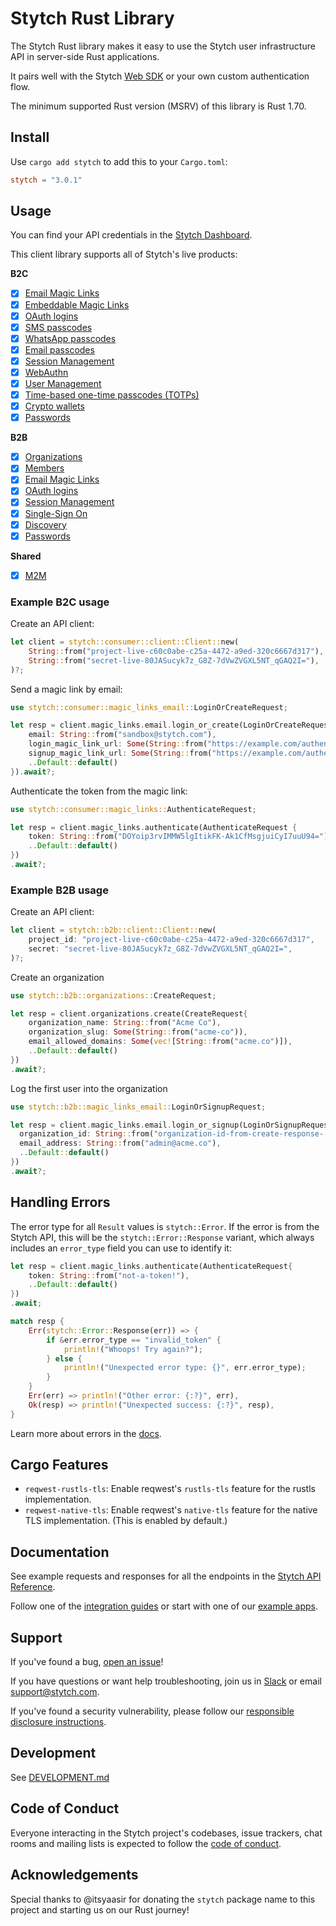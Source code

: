 # Stytch Rust Library

The Stytch Rust library makes it easy to use the Stytch user infrastructure API in server-side Rust applications.

It pairs well with the Stytch [Web SDK](https://www.npmjs.com/package/@stytch/vanilla-js) or your own custom authentication flow.

The minimum supported Rust version (MSRV) of this library is Rust 1.70.

## Install

Use `cargo add stytch` to add this to your `Cargo.toml`:

```toml
stytch = "3.0.1"
```

## Usage

You can find your API credentials in the [Stytch Dashboard](https://stytch.com/dashboard/api-keys).

This client library supports all of Stytch's live products:

**B2C**

- [x] [Email Magic Links](https://stytch.com/docs/api/send-by-email)
- [x] [Embeddable Magic Links](https://stytch.com/docs/api/create-magic-link)
- [x] [OAuth logins](https://stytch.com/docs/api/oauth-google-start)
- [x] [SMS passcodes](https://stytch.com/docs/api/send-otp-by-sms)
- [x] [WhatsApp passcodes](https://stytch.com/docs/api/whatsapp-send)
- [x] [Email passcodes](https://stytch.com/docs/api/send-otp-by-email)
- [x] [Session Management](https://stytch.com/docs/api/session-auth)
- [x] [WebAuthn](https://stytch.com/docs/api/webauthn-register-start)
- [x] [User Management](https://stytch.com/docs/api/create-user)
- [x] [Time-based one-time passcodes (TOTPs)](https://stytch.com/docs/api/totp-create)
- [x] [Crypto wallets](https://stytch.com/docs/api/crypto-wallet-authenticate-start)
- [x] [Passwords](https://stytch.com/docs/api/password-create)

**B2B**

- [x] [Organizations](https://stytch.com/docs/b2b/api/organization-object)
- [x] [Members](https://stytch.com/docs/b2b/api/member-object)
- [x] [Email Magic Links](https://stytch.com/docs/b2b/api/send-login-signup-email)
- [x] [OAuth logins](https://stytch.com/docs/b2b/api/oauth-google-start)
- [x] [Session Management](https://stytch.com/docs/b2b/api/session-object)
- [x] [Single-Sign On](https://stytch.com/docs/b2b/api/sso-authenticate-start)
- [x] [Discovery](https://stytch.com/docs/b2b/api/discovered-organization-object)
- [x] [Passwords](https://stytch.com/docs/b2b/api/passwords-authenticate)

**Shared**

- [x] [M2M](https://stytch.com/docs/api/m2m-client)

### Example B2C usage

Create an API client:

```rust
let client = stytch::consumer::client::Client::new(
    String::from("project-live-c60c0abe-c25a-4472-a9ed-320c6667d317"),
    String::from("secret-live-80JASucyk7z_G8Z-7dVwZVGXL5NT_qGAQ2I="),
)?;
```

Send a magic link by email:

```rust
use stytch::consumer::magic_links_email::LoginOrCreateRequest;

let resp = client.magic_links.email.login_or_create(LoginOrCreateRequest{
    email: String::from("sandbox@stytch.com"),
    login_magic_link_url: Some(String::from("https://example.com/authenticate")),
    signup_magic_link_url: Some(String::from("https://example.com/authenticate")),
    ..Default::default()
}).await?;
```

Authenticate the token from the magic link:

```rust
use stytch::consumer::magic_links::AuthenticateRequest;

let resp = client.magic_links.authenticate(AuthenticateRequest {
    token: String::from("DOYoip3rvIMMW5lgItikFK-Ak1CfMsgjuiCyI7uuU94="),
    ..Default::default()
})
.await?;
```

### Example B2B usage

Create an API client:

```rust
let client = stytch::b2b::client::Client::new(
    project_id: "project-live-c60c0abe-c25a-4472-a9ed-320c6667d317",
    secret: "secret-live-80JASucyk7z_G8Z-7dVwZVGXL5NT_qGAQ2I=",
)?;
```

Create an organization

```rust
use stytch::b2b::organizations::CreateRequest;

let resp = client.organizations.create(CreateRequest{
    organization_name: String::from("Acme Co"),
    organization_slug: Some(String::from("acme-co")),
    email_allowed_domains: Some(vec![String::from("acme.co")]),
    ..Default::default()
})
.await?;
```

Log the first user into the organization

```rust
use stytch::b2b::magic_links_email::LoginOrSignupRequest;

let resp = client.magic_links.email.login_or_signup(LoginOrSignupRequest{
  organization_id: String::from("organization-id-from-create-response-..."),
  email_address: String::from("admin@acme.co"),
  ..Default::default()
})
.await?;
```

## Handling Errors

The error type for all `Result` values is `stytch::Error`. If the error is from the Stytch API,
this will be the `stytch::Error::Response` variant, which always includes an `error_type` field
you can use to identify it:

```rust
let resp = client.magic_links.authenticate(AuthenticateRequest{
    token: String::from("not-a-token!"),
    ..Default::default()
})
.await;

match resp {
    Err(stytch::Error::Response(err)) => {
        if &err.error_type == "invalid_token" {
            println!("Whoops! Try again?");
        } else {
            println!("Unexpected error type: {}", err.error_type);
        }
    }
    Err(err) => println!("Other error: {:?}", err),
    Ok(resp) => println!("Unexpected success: {:?}", resp),
}
```

Learn more about errors in the [docs](https://stytch.com/docs/api/errors).

## Cargo Features

- `reqwest-rustls-tls`: Enable reqwest's `rustls-tls` feature for the rustls implementation.
- `reqwest-native-tls`: Enable reqwest's `native-tls` feature for the native TLS implementation.
  (This is enabled by default.)

## Documentation

See example requests and responses for all the endpoints in the [Stytch API Reference](https://stytch.com/docs/api).

Follow one of the [integration guides](https://stytch.com/docs/guides) or start with one of our [example apps](https://stytch.com/docs/example-apps).

## Support

If you've found a bug, [open an issue](https://github.com/stytchauth/stytch-rust/issues/new)!

If you have questions or want help troubleshooting, join us in [Slack](https://stytch.com/docs/resources/support/overview) or email support@stytch.com.

If you've found a security vulnerability, please follow our [responsible disclosure instructions](https://stytch.com/docs/resources/security-and-trust/security#:~:text=Responsible%20disclosure%20program).

## Development

See [DEVELOPMENT.md](DEVELOPMENT.md)

## Code of Conduct

Everyone interacting in the Stytch project's codebases, issue trackers, chat rooms and mailing lists is expected to follow the [code of conduct](CODE_OF_CONDUCT.md).

## Acknowledgements

Special thanks to @itsyaasir for donating the `stytch` package name to this project and starting us on our Rust journey!
